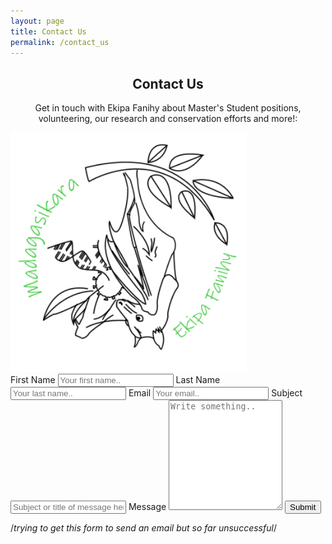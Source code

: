 ```yaml
---
layout: page
title: Contact Us
permalink: /contact_us
---
```


<div class="container">
  <div style="text-align:center">
    <h2>Contact Us</h2>
    <p>Get in touch with Ekipa Fanihy about Master's Student positions, volunteering, our research and conservation efforts and more!:</p>
  </div>
  <div class="row">
    <div class="column">
      <img src="/assets/team/EkipaFanihyLogoWhite.png" style="width:75%">
    </div>
    <div class="column">
      <form action="/action_page.php">
        <label for="fname">First Name</label>
        <input type="text" id="fname" name="firstname" placeholder="Your first name..">
        <label for="lname">Last Name</label>
        <input type="text" id="lname" name="lastname" placeholder="Your last name..">
        <label for="email">Email</label>
        <input type="text" id="email" name="email" placeholder="Your email..">
        <label for="subject">Subject</label>
        <input type="text" id="subject" name="subject" placeholder="Subject or title of message here..">
        <label for="message">Message</label>
        <textarea id="message" name="message" placeholder="Write something.." style="height:170px"></textarea>
        <input type="submit" value="Submit">
      </form>
    </div>
  </div>
</div>

/*trying to get this form to send an email but so far unsuccessful*/
<?php
if($_POST["Message"]) {
mail("fitzk980@gmail.com", ""Subject or title of message here.."",
$_POST["Write something.."]. "From: fitzk980@gmail.com");
}
?>